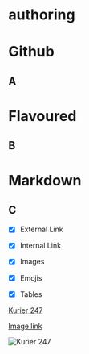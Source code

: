 # authoring

# Github
## A
# Flavoured 
## B
# Markdown
## C

- [x] External Link

- [x] Internal Link

- [x] Images

- [x] Emojis

- [x] Tables

[Kurier 247](https://kurier247.de/)

[Image link](https://github.com/Ferujahammed/authoring/tree/master/image)

![Kurier 247](https://kurier247.de/ui/images/11.png)

